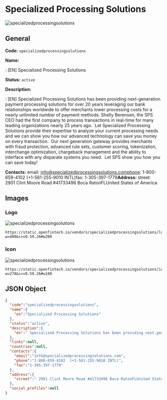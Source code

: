 
# Specialized Processing Solutions 
![specializedprocessingsolutions](https://static.openfintech.io/vendors/specializedprocessingsolutions/logo.svg?w=400&c=v0.59.26#w200)  

## General 
 
**Code:** `specializedprocessingsolutions` 
 
**Name:** 
 
:	[EN] Specialized Processing Solutions 
 
**Status:** `active` 
 
**Description:** 
 
: [EN]  Specialized Processing Solutions has been providing next-generation payment processing solutions for over 20 years leveraging our bank relationships worldwide to offer merchants lower processing costs for a nearly unlimited number of payment methods. Shelly Berensen, the SPS CEO had the first company to process transactions in real-time for many leading organizations nearly 25 years ago.  Let Specialized Processing Solutions provide their expertise to analyze your current processing needs and we can show you how our advanced technology can save you money on every transaction.  Our next generation gateway provides merchants with fraud protection, advanced rule sets, customer scoring, tokenization, interchange optimization, chargeback management and the ability to interface with any disparate systems you need.  Let SPS show you how you can save today!  
 
**Contacts:** 
email: info@specializedprocessingsolutions.comphone: 1-800-659-4102  (+1-561-255-9010 INTL)fax: 1-305-397-1779**Address:** 
street:  2901 Clint Moore Road #41733496 Boca RatonFLUnited States of America  

## Images 

### Logo 
 
![specializedprocessingsolutions](https://static.openfintech.io/vendors/specializedprocessingsolutions/logo.svg?w=400&c=v0.59.26#w200)  

```
https://static.openfintech.io/vendors/specializedprocessingsolutions/logo.svg?w=400&c=v0.59.26#w200
```  

### Icon 
 
![specializedprocessingsolutions](https://static.openfintech.io/vendors/specializedprocessingsolutions/icon.svg?w=278&c=v0.59.26#w100)  

```
https://static.openfintech.io/vendors/specializedprocessingsolutions/icon.svg?w=278&c=v0.59.26#w100
```  

## JSON Object 

```json
{
  "code":"specializedprocessingsolutions",
  "name":{
    "en":"Specialized Processing Solutions"
  },
  "status":"active",
  "description":{
    "en":" Specialized Processing Solutions has been providing next-generation payment processing solutions for over 20 years leveraging our bank relationships worldwide to offer merchants lower processing costs for a nearly unlimited number of payment methods.\u00a0Shelly Berensen, the SPS CEO had the first company to process transactions in real-time for many leading organizations nearly 25 years ago.\u00a0 Let Specialized Processing Solutions provide their expertise to analyze your current processing needs and we can show you how our advanced technology can save you money on every transaction.\u00a0 Our next generation gateway provides merchants with fraud protection, advanced rule sets, customer scoring, tokenization, interchange optimization, chargeback management and the ability to interface with any disparate systems you need.\u00a0 Let SPS show you how you can save today! "
  },
  "links":null,
  "countries":null,
  "contacts":{
    "email":"info@specializedprocessingsolutions.com",
    "phone":"1-800-659-4102  (+1-561-255-9010 INTL)",
    "fax":"1-305-397-1779"
  },
  "address":{
    "street":" 2901 Clint Moore Road #41733496 Boca RatonFLUnited States of America "
  },
  "social_profiles":null
}
```  

